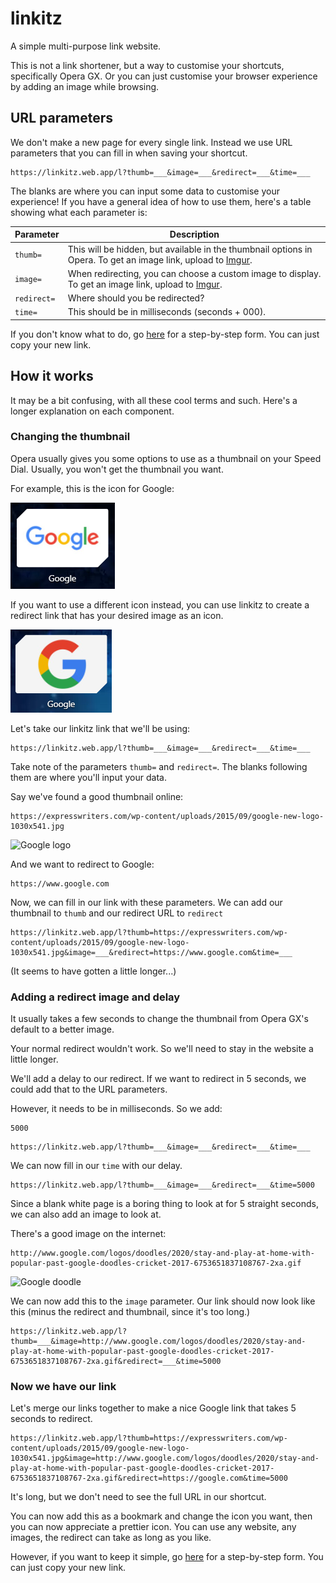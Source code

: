 # linkitz

A simple multi-purpose link website.

This is not a link shortener, but a way to customise your shortcuts, specifically Opera GX. Or you can just customise your browser experience by adding an image while browsing.

## URL parameters

We don't make a new page for every single link. Instead we use URL parameters that you can fill in when saving your shortcut.

```https
https://linkitz.web.app/l?thumb=___&image=___&redirect=___&time=___
```

The blanks are where you can input some data to customise your experience! If you have a general idea of how to use them, here's a table showing what each parameter is:

| Parameter   | Description                                                                                                                       |
| ----------- | --------------------------------------------------------------------------------------------------------------------------------- |
| `thumb=`    | This will be hidden, but available in the thumbnail options in Opera. To get an image link, upload to [Imgur](https://imgur.com). |
| `image=`    | When redirecting, you can choose a custom image to display. To get an image link, upload to [Imgur](https://imgur.com).           |
| `redirect=` | Where should you be redirected?                                                                                                   |
| `time=`     | This should be in milliseconds (seconds + 000).                                                                                   |

If you don't know what to do, go [here](https://ipt0t15yybc.typeform.com/to/Yz0az0d8) for a step-by-step form. You can just copy your new link.

## How it works

It may be a bit confusing, with all these cool terms and such. Here's a longer explanation on each component.

### Changing the thumbnail

Opera usually gives you some options to use as a thumbnail on your Speed Dial. Usually, you won't get the thumbnail you want.

For example, this is the icon for Google:

![Original Google icon in Opera GX](i/../public/i/samples/GoogleOriginal.png)

If you want to use a different icon instead, you can use linkitz to create a redirect link that has your desired image as an icon.

![New Google icon in Opera GX](i/../public/i/samples/GoogleNew.png)

Let's take our linkitz link that we'll be using:

```https
https://linkitz.web.app/l?thumb=___&image=___&redirect=___&time=___
```

Take note of the parameters `thumb=` and `redirect=`. The blanks following them are where you'll input your data.

Say we've found a good thumbnail online:

```https
https://expresswriters.com/wp-content/uploads/2015/09/google-new-logo-1030x541.jpg
```

![Google logo](https://expresswriters.com/wp-content/uploads/2015/09/google-new-logo-1030x541.jpg)

And we want to redirect to Google:

```https
https://www.google.com
```

Now, we can fill in our link with these parameters. We can add our thumbnail to `thumb` and our redirect URL to `redirect`

```https
https://linkitz.web.app/l?thumb=https://expresswriters.com/wp-content/uploads/2015/09/google-new-logo-1030x541.jpg&image=___&redirect=https://www.google.com&time=___
```

(It seems to have gotten a little longer...)

### Adding a redirect image and delay

It usually takes a few seconds to change the thumbnail from Opera GX's default to a better image.

Your normal redirect wouldn't work. So we'll need to stay in the website a little longer.

We'll add a delay to our redirect. If we want to redirect in 5 seconds, we could add that to the URL parameters.

However, it needs to be in milliseconds. So we add:

```int
5000
```

```https
https://linkitz.web.app/l?thumb=___&image=___&redirect=___&time=___
```

We can now fill in our `time` with our delay.

```https
https://linkitz.web.app/l?thumb=___&image=___&redirect=___&time=5000
```

Since a blank white page is a boring thing to look at for 5 straight seconds, we can also add an image to look at.

There's a good image on the internet:

```https
http://www.google.com/logos/doodles/2020/stay-and-play-at-home-with-popular-past-google-doodles-cricket-2017-6753651837108767-2xa.gif
```

![Google doodle](https://www.google.com/logos/doodles/2020/stay-and-play-at-home-with-popular-past-google-doodles-cricket-2017-6753651837108767-2xa.gif)

We can now add this to the `image` parameter. Our link should now look like this (minus the redirect and thumbnail, since it's too long.)

```https
https://linkitz.web.app/l?thumb=___&image=http://www.google.com/logos/doodles/2020/stay-and-play-at-home-with-popular-past-google-doodles-cricket-2017-6753651837108767-2xa.gif&redirect=___&time=5000
```

### Now we have our link

Let's merge our links together to make a nice Google link that takes 5 seconds to redirect.

```https
https://linkitz.web.app/l?thumb=https://expresswriters.com/wp-content/uploads/2015/09/google-new-logo-1030x541.jpg&image=http://www.google.com/logos/doodles/2020/stay-and-play-at-home-with-popular-past-google-doodles-cricket-2017-6753651837108767-2xa.gif&redirect=https://google.com&time=5000
```

It's long, but we don't need to see the full URL in our shortcut.

You can now add this as a bookmark and change the icon you want, then you can now appreciate a prettier icon. You can use any website, any images, the redirect can take as long as you like.

However, if you want to keep it simple, go [here](https://ipt0t15yybc.typeform.com/to/Yz0az0d8) for a step-by-step form. You can just copy your new link.